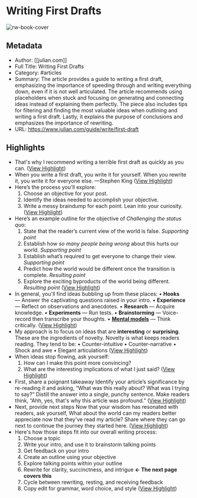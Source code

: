 # Writing First Drafts

![rw-book-cover](https://assets.website-files.com/54a5a40be53a05f34703dd18/5d3612c1918b28e348b1b374_writing%20opengraph.jpg)

## Metadata
- Author: [[julian.com]]
- Full Title: Writing First Drafts
- Category: #articles
- Summary: The article provides a guide to writing a first draft, emphasizing the importance of speeding through and writing everything down, even if it is not well articulated. The article recommends using placeholders when stuck and focusing on generating and connecting ideas instead of explaining them perfectly. The piece also includes tips for filtering and finding the most valuable ideas when outlining and writing a first draft. Lastly, it explains the purpose of conclusions and emphasizes the importance of rewriting.
- URL: https://www.julian.com/guide/write/first-draft

## Highlights
- That's why I recommend writing a terrible first draft as quickly as you can. ([View Highlight](https://read.readwise.io/read/01hqqq8q8dnxsee3yb9y2nnafw))
- When you write a first draft, you write it for yourself. When you rewrite it, you write it for everyone else. 
  —Stephen King ([View Highlight](https://read.readwise.io/read/01hqqqa4sw37vpqdxj952j7rq2))
- Here’s the process you'll explore: 
  1. Choose an objective for your post.
  2. Identify the ideas needed to accomplish your objective.
  3. Write a messy braindump for each point. Lean into your curiosity. ([View Highlight](https://read.readwise.io/read/01hqqqaqekyy26zme2q4xhhknx))
- Here’s an example outline for the objective of *Challenging the status quo*: 
  1. State that the reader’s current view of the world is false. 
  *Supporting point*
  2. Establish how *so many people being wrong* about this hurts our world. 
  *Supporting point*
  3. Establish what’s required to get everyone to change their view. 
  *Supporting point*
  4. Predict how the world would be different once the transition is complete. 
  *Resulting point*
  5. Explore the exciting byproducts of the world being different. 
  *Resulting point* ([View Highlight](https://read.readwise.io/read/01hqqqc2nxp2pt36mz3v9qewca))
- In general, you'll find ideas bubbling up from these places: 
  • **Hooks** — Answer the captivating questions raised in your intro.
  • **Experience** — Reflect on observations and anecdotes.
  • **Research** — Acquire knowledge.
  • **Experiments** — Run tests.
  • **Brainstorming** — Voice-record then transcribe your thoughts.
  • [**Mental models**](https://www.julian.com/blog/mental-model-examples) — Think critically. ([View Highlight](https://read.readwise.io/read/01hqqqdqk6v0fggmz0m3azn5yv))
- My approach is to focus on ideas that are **interesting** or **surprising**. These are the ingredients of novelty. Novelty is what keeps readers reading. They tend to be:
  • Counter-intuitive
  • Counter-narrative
  • Shock and awe
  • Elegant articulations ([View Highlight](https://read.readwise.io/read/01hqqqeg27f7v4kvxk03tzz0gk))
- When ideas stop flowing, ask yourself: 
  1. How can I make this point more convincing?
  2. What are the interesting implications of what I just said? ([View Highlight](https://read.readwise.io/read/01hqqqfpb9319e2b8wq20325vm))
- First, share a poignant takeaway
  Identify your article’s significance by re-reading it and asking, “What was this really about? What was I trying to say?” 
  Distill the answer into a single, punchy sentence. Make readers think, “Ahh, yes, that's why this article was profound.” ([View Highlight](https://read.readwise.io/read/01hqqqhr67hmedtyzqhtcmb2tq))
- Next, provide next steps
  Now that your wisdom has resonated with readers, ask yourself, What about the world can my readers better appreciate now that they've read my article? 
  Share where they can go next to continue the journey they started here. ([View Highlight](https://read.readwise.io/read/01hqqqjdqyydz0fxazex3ewrsy))
- Here's how those steps fit into our overall writing process: 
  1. Choose a topic
  2. Write your intro, and use it to brainstorm talking points
  3. Get feedback on your intro
  4. Create an outline using your objective
  5. Explore talking points within your outline
  6. Rewrite for clarity, succinctness, and intrigue **← The next page covers this**
  7. Cycle between rewriting, resting, and receiving feedback
  8. Copy edit for grammar, word choice, and style ([View Highlight](https://read.readwise.io/read/01hqqqkddc2k6msqzxyfsqv1by))
